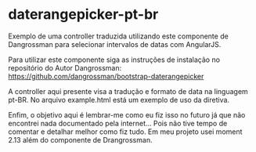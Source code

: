 # daterangepicker-pt-br


Exemplo de uma controller traduzida utilizando este componente de Dangrossman para selecionar intervalos de datas com AngularJS.

Para utilizar este componente siga as instruções de instalação no repositório do Autor Dangrossman: https://github.com/dangrossman/bootstrap-daterangepicker

A controller aqui presente visa a tradução e formato de data na linguagem pt-BR.
No arquivo example.html está um exemplo de uso da diretiva.

Enfim, o objetivo aqui é lembrar-me como eu fiz isso no futuro já que não encontrei nada documentado pela internet... Pois não tive tempo de comentar e detalhar melhor como fiz tudo. Em meu projeto usei moment 2.13 além do componente de Drangrossman.
